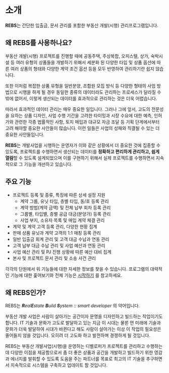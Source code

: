 # 소개

**REBS**는 간단한 입출금, 문서 관리를 포함한 부동산 개발(시행) 관리프로그램입니다.

## 왜 REBS를 사용하나요?

부동산 개발(시행) 프로젝트를 진행할 때에 공동주택, 주상복합, 오피스텔, 상가, 숙박시설 등 여러 유형의 상품들을 개발하기
위해서 세분화 된 다양한 타입 및 상품 옵션에 따른 여러 상품의 형태와 다양한 계약 조건 옵션 등을 모두 반영하여 관리하기란 쉽지 않습니다.

또한 이처럼 복잡한 상품 유형을 일반분양, 조합원 모집 방식 등 다양한 형태의 사업 방법으로 시행을 하게 될 경우
동일한 종류의 데이터라도 관리하는 프로세스가 달라질 수밖에 없어서, 이렇게 생산되는 데이터를 효과적으로
관리하는 것은 더욱 어렵습니다.

따라서 효과적인 데이터 관리는 매우 중요한 일입니다. 그러나 그에 앞서, 고도의 전문성을 요하는 상품 디자인,
사업 수행 기간을 고려한 타이밍과 시장 수요에 대한 예측, 인허가와 관련한 각종 법률적인 사항, 토지 매입과 대규모 자금 조달
등 기획 단계에서부터 고려 해야할 중요한 사안들이 많습니다. 이런 일들은 사업의 성패와 직결될 수 있는 더 중요한 사안들입니다.

**REBS**는 개발사업을 시행하는 운영자가 이와 같은 상황에서 더 중요한 것에 집중할 수 있도록,
프로젝트를 수행하면서 생산되는 데이터를 **정확하고 편리하게 관리하고, 쉽게 열람**할 수 있도록 설계되었으며 이를
구현하기 위해서 실제 프로젝트를 수행하면서 지속적으로 그 기능을 개선하고 있습니다.

## 주요 기능

- 프로젝트 등록 및 종류, 특징에 따른 상세 설정 지원
    - 계약 그룹, 유닛 타입, 층별 타입, 동/호 등록 관리
    - 계약 방법(계약 금액) 및 전체 납부 회차 등록 관리
    - 그룹별, 타입별, 층별 공급 대금(분양가) 등록 관리
    - 사업 부지, 소유자 목록 및 매입 계약 체결 관리
- 계약 및 계약 고객 등록 관리, 다양한 현황 집계
- 판매 상품 유닛과 계약 고객의 1:1 매칭 등록 관리
- 일반 입출금 회계 관리 및 고객 대금 수납과 연동 관리
- 고객 납부 대금 수납 관리 및 사업 예산과 연동 관리
- 사업 예산 관리 및 PJ 진행 상황에 따른 예산 대비 집계
- 본사 및 프로젝트 문서 관리 및 소송 사건 관리

각각의 단원에서 위 기능들에 대한 자세한 정보를 찾을 수 있습니다. 프로그램의 대략적인 기능에 대한 훑어보기와 전체 기능은
[시작하기](/intro/getting-started) 를 참고하세요.

## 왜 REBS인가?

REBS는 _**R**eal**E**state **B**uild **S**ystem :: smart developer_ 의 약어입니다.

부동산 개발 사업은 사람이 살아가는 공간이자 문명을 디자인하고 빌드하는 작업이기도 합니다.
IT 기술과 문화가 고도로 발달하고 있는 지금 이 시대는 물론 먼 미래에 기술과 문화가 더욱 발달하여 시대가 바뀐다고
해도 사람이 살아가는 이상 이 작업의 필요성은 줄어들지 않을 것입니다. 오히려 더 고도화 하고 발전하며 경쟁하게 될 것입니다.

REBS는 부동산 개발사업(시행)을 운영하는 디벨로퍼가 프로젝트를 관리하고 수행하는 데 다양한 이점을 제공함으로서
좀 더 좋은 상품과 공간을 개발하고 빌드하기 위한 영감과 에너지를 발휘할 수 있도록 도움을 주는 파트너를 목표로
최고의 IT 기술을 추구하면서 지속적으로 시스템을 구축하고 업데이트 할 것입니다.
